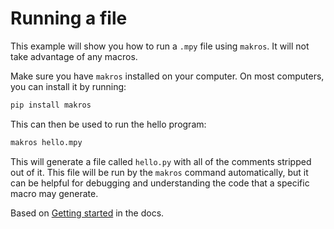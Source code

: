 # Running a file

This example will show you how to run a `.mpy` file using `makros`. It will not take advantage of any macros.

Make sure you have `makros` installed on your computer. On most computers, you can install it by running:

```bash
pip install makros
```

This can then be used to run the hello program:

```bash
makros hello.mpy
```

This will generate a file called `hello.py` with all of the comments stripped out of it. This file will be run by the `makros` command automatically, but it can be helpful for debugging and understanding the code that a specific macro may generate.

Based on [Getting started](https://makros.trickypr.com/docs/usage/001_getting_started.html) in the docs.
